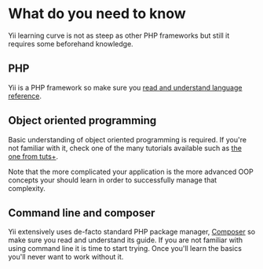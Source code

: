 # What do you need to know

Yii learning curve is not as steep as other PHP frameworks but still it requires some beforehand knowledge.

## PHP

Yii is a PHP framework so make sure you [read and understand language reference](http://php.net/manual/en/langref.php).

## Object oriented programming

Basic understanding of object oriented programming is required. If you're not familiar with it, check one of the many
tutorials available such as [the one from tuts+](https://code.tutsplus.com/tutorials/object-oriented-php-for-beginners--net-12762).

Note that the more complicated your application is the more advanced OOP concepts your should learn in order to successfully
manage that complexity.

## Command line and composer

Yii extensively uses de-facto standard PHP package manager, [Composer](https://getcomposer.org/) so make sure you read
and understand its guide. If you are not familiar with using command line it is time to start trying. Once you'll
learn the basics you'll never want to work without it.


